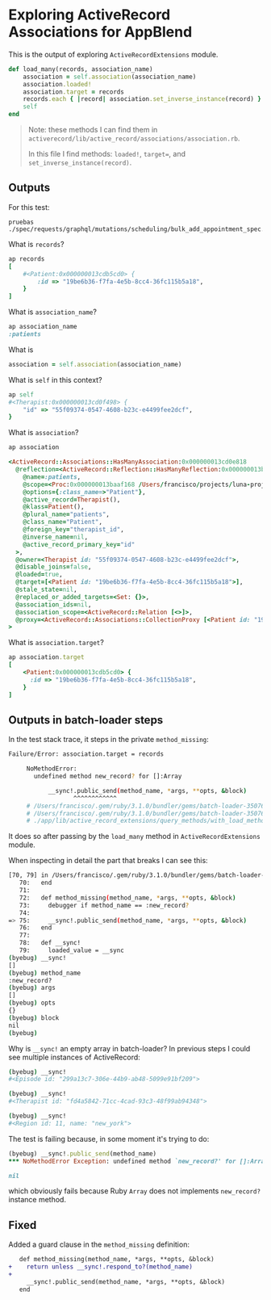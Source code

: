 # Exploring ActiveRecord Associations for AppBlend

This is the output of exploring `ActiveRecordExtensions` module.
```ruby
def load_many(records, association_name)
	association = self.association(association_name)
	association.loaded!
	association.target = records
	records.each { |record| association.set_inverse_instance(record) }
	self
end
```

> Note: these methods I can find them in `activerecord/lib/active_record/associations/association.rb`.
> 
> In this file I find methods: `loaded!`, `target=`, and `set_inverse_instance(record)`.

## Outputs

For this test:
```
pruebas ./spec/requests/graphql/mutations/scheduling/bulk_add_appointment_spec.rb:106
```

What is `records`?
```ruby
ap records
[
    #<Patient:0x000000013cdb5cd0> {
        :id => "19be6b36-f7fa-4e5b-8cc4-36fc115b5a18",
    }
]
```

What is `association_name`?
```ruby
ap association_name
:patients
```

What is
```ruby
association = self.association(association_name)
```

What is `self` in this context?
```ruby
ap self
#<Therapist:0x000000013cd0f498> {
	"id" => "55f09374-0547-4608-b23c-e4499fee2dcf",
}
```

What is `association`?
```ruby
ap association

<ActiveRecord::Associations::HasManyAssociation:0x000000013cd0e818
  @reflection=<ActiveRecord::Reflection::HasManyReflection:0x000000013baaeee8
    @name=:patients,
    @scope=<Proc:0x000000013baaf168 /Users/francisco/projects/luna-project/backend/app/models/therapist.rb:117 (lambda)>,
    @options={:class_name=>"Patient"},
    @active_record=Therapist(),
    @klass=Patient(),
    @plural_name="patients",
    @class_name="Patient",
    @foreign_key="therapist_id",
    @inverse_name=nil,
    @active_record_primary_key="id"
  >,
  @owner=<Therapist id: "55f09374-0547-4608-b23c-e4499fee2dcf">,
  @disable_joins=false,
  @loaded=true,
  @target=[<Patient id: "19be6b36-f7fa-4e5b-8cc4-36fc115b5a18">],
  @stale_state=nil,
  @replaced_or_added_targets=<Set: {}>,
  @association_ids=nil,
  @association_scope=<ActiveRecord::Relation [<>]>,
  @proxy=<ActiveRecord::Associations::CollectionProxy [<Patient id: "19be6b36-f7fa-4e5b-8cc4-36fc115b5a18"]>
>
```

What is `association.target`?
```ruby
ap association.target
[
    <Patient:0x000000013cdb5cd0> {
      :id => "19be6b36-f7fa-4e5b-8cc4-36fc115b5a18",
    }
]
```

## Outputs in batch-loader steps

In the test stack trace, it steps in the private `method_missing`:
```bash
Failure/Error: association.target = records

     NoMethodError:
       undefined method new_record? for []:Array

           __sync!.public_send(method_name, *args, **opts, &block)
                  ^^^^^^^^^^^^
     # /Users/francisco/.gem/ruby/3.1.0/bundler/gems/batch-loader-350767424460/lib/batch_loader.rb:77:in public_send
     # /Users/francisco/.gem/ruby/3.1.0/bundler/gems/batch-loader-350767424460/lib/batch_loader.rb:77:in method_missing
     # ./app/lib/active_record_extensions/query_methods/with_load_methods.rb:10:in `load_many'
```

It does so after passing by the `load_many` method in `ActiveRecordExtensions` module.

When inspecting in detail the part that breaks I can see this:
```bash
[70, 79] in /Users/francisco/.gem/ruby/3.1.0/bundler/gems/batch-loader-350767424460/lib/batch_loader.rb
   70:   end
   71:
   72:   def method_missing(method_name, *args, **opts, &block)
   73:     debugger if method_name == :new_record?
   74:
=> 75:     __sync!.public_send(method_name, *args, **opts, &block)
   76:   end
   77:
   78:   def __sync!
   79:     loaded_value = __sync
(byebug) __sync!
[]
(byebug) method_name
:new_record?
(byebug) args
[]
(byebug) opts
{}
(byebug) block
nil
(byebug)
```

Why is `__sync!` an empty array in batch-loader? In previous steps I could see multiple instances of ActiveRecord:
```bash
(byebug) __sync!
#<Episode id: "299a13c7-306e-44b9-ab48-5099e91bf209">

(byebug) __sync!
#<Therapist id: "fd4a5842-71cc-4cad-93c3-48f99ab94348">

(byebug) __sync!
#<Region id: 11, name: "new_york">
```

The test is failing because, in some moment it's trying to do:
```ruby
(byebug) __sync!.public_send(method_name)
*** NoMethodError Exception: undefined method `new_record?' for []:Array

nil
```

which obviously fails because Ruby `Array` does not implements `new_record?` instance method.

## Fixed

Added a guard clause in the `method_missing` definition:

```diff
   def method_missing(method_name, *args, **opts, &block)
+    return unless __sync!.respond_to?(method_name)
+
     __sync!.public_send(method_name, *args, **opts, &block)
   end
```